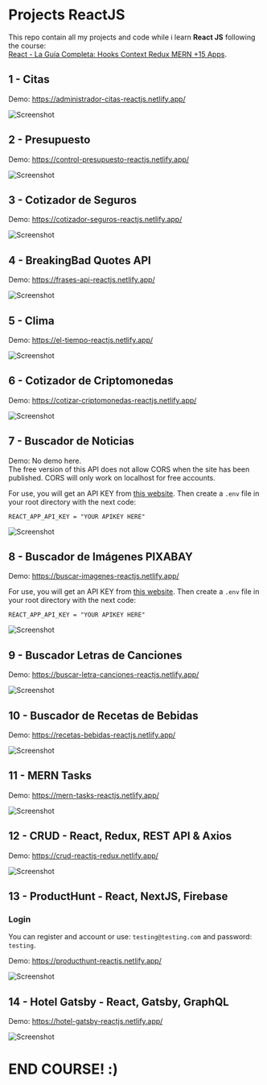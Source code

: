 # Projects ReactJS

This repo contain all my projects and code while i learn **React JS** following the course:  
[React - La Guía Completa: Hooks Context Redux MERN +15 Apps](https://www.udemy.com/course/react-de-principiante-a-experto-creando-mas-de-10-aplicaciones/).

## 1 - Citas

Demo: https://administrador-citas-reactjs.netlify.app/

![Screenshot](https://i.imgur.com/s938MCa.png)

## 2 - Presupuesto

Demo: https://control-presupuesto-reactjs.netlify.app/

![Screenshot](https://i.imgur.com/T1SwRQz.png)

## 3 - Cotizador de Seguros

Demo: https://cotizador-seguros-reactjs.netlify.app/

![Screenshot](https://i.imgur.com/j8k4LCo.png)

## 4 - BreakingBad Quotes API

Demo: https://frases-api-reactjs.netlify.app/

![Screenshot](https://i.imgur.com/8CDbkUL.png)

## 5 - Clima

Demo: https://el-tiempo-reactjs.netlify.app/

![Screenshot](https://i.imgur.com/twM1n7m.png)

## 6 - Cotizador de Criptomonedas

Demo: https://cotizar-criptomonedas-reactjs.netlify.app/

![Screenshot](https://i.imgur.com/o7Ijpgo.png)

## 7 - Buscador de Noticias

Demo: No demo here.  
The free version of this API does not allow CORS when the site has been published. CORS will only work on localhost for free accounts.  

For use, you will get an API KEY from [this website](https://newsapi.org/register). Then create a `.env` file in your root directory with the next code:  

`REACT_APP_API_KEY = "YOUR APIKEY HERE"`

![Screenshot](https://i.imgur.com/OHslanS.png)

## 8 - Buscador de Imágenes PIXABAY

Demo: https://buscar-imagenes-reactjs.netlify.app/  

For use, you will get an API KEY from [this website](https://pixabay.com/es/service/about/api/). Then create a `.env` file in your root directory with the next code:  

`REACT_APP_API_KEY = "YOUR APIKEY HERE"`

![Screenshot](https://i.imgur.com/uS9l9W2.png)

## 9 - Buscador Letras de Canciones

Demo: https://buscar-letra-canciones-reactjs.netlify.app/  

![Screenshot](https://i.imgur.com/DOKdiSO.png)

## 10 - Buscador de Recetas de Bebidas

Demo: https://recetas-bebidas-reactjs.netlify.app/  

![Screenshot](https://i.imgur.com/2Ji3fTp.png)

## 11 - MERN Tasks

Demo: https://mern-tasks-reactjs.netlify.app/

![Screenshot](https://i.imgur.com/7ar1FQQ.png)

## 12 - CRUD - React, Redux, REST API & Axios

Demo: https://crud-reactjs-redux.netlify.app/

![Screenshot](https://i.imgur.com/dtJSP9O.png)

## 13 - ProductHunt - React, NextJS, Firebase

### Login
You can register and account or use: `testing@testing.com` and password: `testing`.

Demo: https://producthunt-reactjs.netlify.app/

![Screenshot](https://i.imgur.com/nURgrIy.png)

## 14 - Hotel Gatsby - React, Gatsby, GraphQL

Demo: https://hotel-gatsby-reactjs.netlify.app/

![Screenshot](https://i.imgur.com/E6DrSjP.jpg)

# END COURSE! :)
